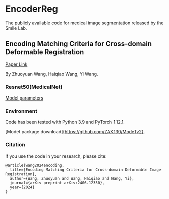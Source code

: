 # EncoderReg
The publicly available code for medical image segmentation released by the Smile Lab.

## Encoding Matching Criteria for Cross-domain Deformable Registration
[Paper Link](https://arxiv.org/abs/2406.12350)

By Zhuoyuan Wang, Haiqiao Wang, Yi Wang.

### Resnet50(MedicalNet)
[Model parameters](https://drive.google.com/file/d/1f2oZ_GHRE5LNmiPfGJjY1YAZpNySvFsY/view?usp=sharing)

### Environment
Code has been tested with Python 3.9 and PyTorch 1.12.1.

[Modet package download]{https://github.com/ZAX130/ModeTv2}. 

### Citation
If you use the code in your research, please cite:
```
@article{wang2024encoding,
  title={Encoding Matching Criteria for Cross-domain Deformable Image Registration},
  author={Wang, Zhuoyuan and Wang, Haiqiao and Wang, Yi},
  journal={arXiv preprint arXiv:2406.12350},
  year={2024}
}
```
